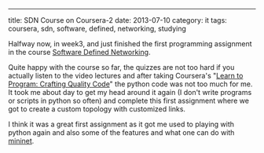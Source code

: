 ---
title: SDN Course on Coursera-2
date: 2013-07-10
category: it
tags: coursera, sdn, software, defined, networking, studying

Halfway now, in week3, and just finished the first programming assignment in the course [Software Defined Networking](https://www.coursera.org/course/sdn "on coursera").

Quite happy with the course so far, the quizzes are not too hard if you actually listen to the video lectures and after taking Coursera's "[Learn to Program: Crafting Quality Code](https://class.coursera.org/programming2-001/class/index)" the python code was not too much for me. It took me about day to get my head around it again (I don't write programs or scripts in python so often) and complete this first assignment where we got to create a custom topology with customized links.

I think it was a great first assignment as it got me used to playing with python again and also some of the features and what one can do with [mininet](http://mininet.org/ "http://mininet.org/").
